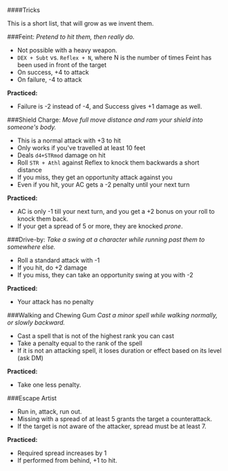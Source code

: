 ####Tricks

This is a short list, that will grow as we invent them.

###Feint:
*Pretend to hit them, then really do.*

* Not possible with a heavy weapon.
* `DEX + Subt` vs. `Reflex + N`, where N is the number of times Feint has been used in front of the target
* On success, +4 to attack
* On failure, -4 to attack

**Practiced:** 

* Failure is -2 instead of -4, and Success gives +1 damage as well.


###Shield Charge:
*Move full move distance and ram your shield into someone's body.*

* This is a normal attack with +3 to hit
* Only works if you've travelled at least 10 feet
* Deals `d4+STRmod` damage on hit
* Roll `STR + Athl` against Reflex to knock them backwards a short distance
* If you miss, they get an opportunity attack against you
* Even if you hit, your AC gets a -2 penalty until your next turn

**Practiced:**

* AC is only -1 till your next turn, and you get a +2 bonus on your roll to knock them back.
* If your get a spread of 5 or more, they are knocked *prone*.

###Drive-by:
*Take a swing at a character while running past them to somewhere else.*

* Roll a standard attack with -1
* If you hit, do +2 damage
* If you miss, they can take an opportunity swing at you with -2

**Practiced:**

* Your attack has no penalty

###Walking and Chewing Gum
*Cast a minor spell while walking normally, or slowly backward.*

* Cast a spell that is not of the highest rank you can cast 
* Take a penalty equal to the rank of the spell
* If it is not an attacking spell, it loses duration or effect based on its level (ask DM)

**Practiced:**

* Take one less penalty.
  

###Escape Artist
* Run in, attack, run out.
* Missing with a spread of at least 5 grants the target a counterattack.
* If the target is not aware of the attacker, spread must be at least 7.

**Practiced:**

* Required spread increases by 1
* If performed from behind, +1 to hit.
